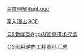 [深度理解RunLoop](https://blog.ibireme.com/2015/05/18/runloop/)

[深入浅出GCD](http://cocoa-chen.github.io/2018/03/01/深入浅出GCD之基础篇/)

[iOS新闻类App内容页技术探索](https://dequan1331.github.io)

[iOS应用逆向工程资料汇总](https://everettjf.github.io/2018/01/15/ios-app-reverse-engineering-stuff/)
